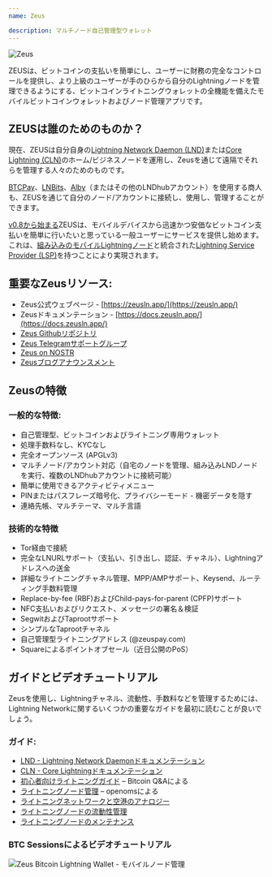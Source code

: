 ```yaml
---
name: Zeus

description: マルチノード自己管理型ウォレット
---
```


![Zeus](assets/zeus_intro.webp)

ZEUSは、ビットコインの支払いを簡単にし、ユーザーに財務の完全なコントロールを提供し、より上級のユーザーが手のひらから自分のLightningノードを管理できるようにする、ビットコインライトニングウォレットの全機能を備えたモバイルビットコインウォレットおよびノード管理アプリです。

## ZEUSは誰のためのものか？
現在、ZEUSは自分自身の[Lightning Network Daemon (LND)](https://lightning.engineering/)または[Core Lightning (CLN)](https://blockstream.com/lightning/)のホーム/ビジネスノードを運用し、Zeusを通じて遠隔でそれらを管理する人々のためのものです。

[BTCPay](https://btcpayserver.org/)、[LNBits](https://lnbits.com/)、[Alby](https://getalby.com/)（またはその他のLNDhubアカウント）を使用する商人も、ZEUSを通じて自分のノード/アカウントに接続し、使用し、管理することができます。

[v0.8から始まる](https://blog.zeusln.app/zeus-v0-8-0-open-beta/)ZEUSは、モバイルデバイスから迅速かつ安価なビットコイン支払いを簡単に行いたいと思っている一般ユーザーにサービスを提供し始めます。これは、[組み込みのモバイルLightningノード](https://docs.zeusln.app/category/embedded-node)と統合された[Lightning Service Provider (LSP)](https://docs.zeusln.app/lsp/intro)を持つことにより実現されます。

## 重要なZeusリソース:
- Zeus公式ウェブページ - [https://zeusln.app/](https://zeusln.app/)
- Zeusドキュメンテーション - [https://docs.zeusln.app/](https://docs.zeusln.app/)
- [Zeus Githubリポジトリ](https://github.com/ZeusLN/zeus)
- [Zeus Telegramサポートグループ](https://t.me/ZeusLN)
- [Zeus on NOSTR](https://iris.to/zeus@zeusln.app)
- [Zeusブログアナウンスメント](https://blog.zeusln.com)

## Zeusの特徴
### 一般的な特徴:
- 自己管理型、ビットコインおよびライトニング専用ウォレット
- 処理手数料なし、KYCなし
- 完全オープンソース (APGLv3)
- マルチノード/アカウント対応（自宅のノードを管理、組み込みLNDノードを実行、複数のLNDhubアカウントに接続可能）
- 簡単に使用できるアクティビティメニュー
- PINまたはパスフレーズ暗号化、プライバシーモード - 機密データを隠す
- 連絡先帳、マルチテーマ、マルチ言語

### 技術的な特徴
- Tor経由で接続
- 完全なLNURLサポート（支払い、引き出し、認証、チャネル）、Lightningアドレスへの送金
- 詳細なライトニングチャネル管理、MPP/AMPサポート、Keysend、ルーティング手数料管理
- Replace-by-fee (RBF)およびChild-pays-for-parent (CPFP)サポート
- NFC支払いおよびリクエスト、メッセージの署名＆検証
- SegwitおよびTaprootサポート
- シンプルなTaprootチャネル
- 自己管理型ライトニングアドレス (@zeuspay.com)
- Squareによるポイントオブセール（近日公開のPoS）

## ガイドとビデオチュートリアル
Zeusを使用し、Lightningチャネル、流動性、手数料などを管理するためには、Lightning Networkに関するいくつかの重要なガイドを最初に読むことが良いでしょう。

### ガイド:
- [LND - Lightning Network Daemonドキュメンテーション](https://docs.lightning.engineering/)
- [CLN - Core Lightningドキュメンテーション](https://lightning.readthedocs.io/index.html)
- [初心者向けライトニングガイド](https://bitcoiner.guide/lightning/) – Bitcoin Q&Aによる
- [ライトニングノード管理](https://www.lightningnode.info/) – openomsによる
- [ライトニングネットワークと空港のアナロジー](https://darthcoin.substack.com/p/the-lightning-network-and-the-airport) 
- [ライトニングノードの流動性管理](https://darthcoin.substack.com/p/managing-lightning-node-liquidity)
- [ライトニングノードのメンテナンス](https://darthcoin.substack.com/p/lightning-node-maintenance)

### BTC Sessionsによるビデオチュートリアル

![Zeus Bitcoin Lightning Wallet - モバイルノード管理](https://youtu.be/hmmehTnV3ys)